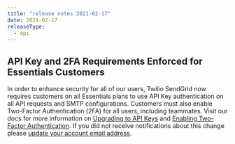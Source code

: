 ```yaml
---
title: "release notes 2021-02-17"
date: 2021-02-17
releaseType:
  - api
---
```

## API Key and 2FA Requirements Enforced for Essentials Customers

In order to enhance security for all of our users, Twilio SendGrid now requires customers on all Essentials plans to use API Key authentication on all API requests and SMTP configurations. Customers must also enable Two-Factor Authentication (2FA) for all users, including teammates. Visit our docs for more information on [Upgrading to API Keys]({{root_url}}/for-developers/sending-email/upgrade-your-authentication-method-to-api-keys/) and [Enabling Two-Factor Authentication]({{root_url}}/ui/account-and-settings/two-factor-authentication/). If you did not receive notifications about this change please [update your account email address]({{root_url}}/ui/account-and-settings/account/).